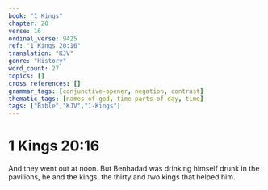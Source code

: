 ```yaml
---
book: "1 Kings"
chapter: 20
verse: 16
ordinal_verse: 9425
ref: "1 Kings 20:16"
translation: "KJV"
genre: "History"
word_count: 27
topics: []
cross_references: []
grammar_tags: [conjunctive-opener, negation, contrast]
thematic_tags: [names-of-god, time-parts-of-day, time]
tags: ["Bible","KJV","1-Kings"]
---
```


# 1 Kings 20:16

And they went out at noon. But Benhadad was drinking himself drunk in the pavilions, he and the kings, the thirty and two kings that helped him.
